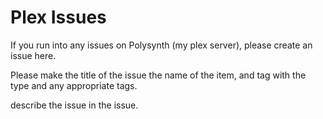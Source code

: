 # Plex Issues

If you run into any issues on Polysynth (my plex server), please create an issue here.

Please make the title of the issue the name of the item, and tag with the type and any appropriate tags.

describe the issue in the issue.
